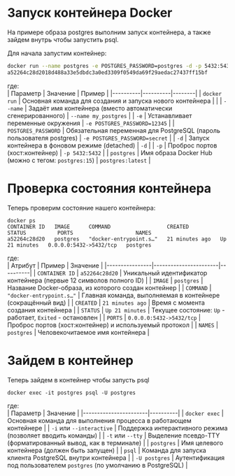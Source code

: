 # Запуск контейнера Docker

На примере образа postgres выполним запуск контейнера, а также зайдем внутрь чтобы запустить psql.  

Для начала запустим контейнер:    
```bash
docker run --name postgres -e POSTGRES_PASSWORD=postgres -d -p 5432:5432 postgres
a52264c28d2018d488a33e5dbdc3a0ed3309f0549da69f29aedac27437ff15bf
```  
где:  
| Параметр | Значение | Пример |
|----------|----------|--------|
| `docker run` | Основная команда для создания и запуска нового контейнера | |
| `--name` | Задаёт имя контейнера (вместо автоматически сгенерированного) | `--name my_postgres` |
| `-e` | Устанавливает переменные окружения | `-e POSTGRES_PASSWORD=12345` |
| `POSTGRES_PASSWORD` | Обязательная переменная для PostgreSQL (пароль пользователя postgres) | `-e POSTGRES_PASSWORD=secret` |
| `-d` | Запуск контейнера в фоновом режиме (detached) | `-d` |
| `-p` | Проброс портов (хост:контейнер) | `-p 5432:5432` |
| `postgres` | Имя образа Docker Hub (можно с тегом: `postgres:15`) | `postgres:latest` |   

# Проверка состояния контейнера
Теперь проверим состояние нашего контейнера:  
```shell
docker ps
CONTAINER ID   IMAGE      COMMAND                  CREATED          STATUS          PORTS                    NAMES
a52264c28d20   postgres   "docker-entrypoint.s…"   21 minutes ago   Up 21 minutes   0.0.0.0:5432->5432/tcp   postgres
```  

где:  
| Атрибут         | Пример       | Значение |
|----------------|-----------------------|----------|
| `CONTAINER ID` | `a52264c28d20`        | Уникальный идентификатор контейнера (первые 12 символов полного ID) |
| `IMAGE`        | `postgres`            | Название Docker-образа, из которого создан контейнер |
| `COMMAND`      | `"docker-entrypoint.s…"` | Главная команда, выполняемая в контейнере (сокращённый вид) |
| `CREATED`      | `21 minutes ago`      | Время с момента создания контейнера |
| `STATUS`       | `Up 21 minutes`       | Текущее состояние: `Up` - работает, `Exited` - остановлен |
| `PORTS`        | `0.0.0.0:5432->5432/tcp` | Проброс портов (хост:контейнер) и используемый протокол |
| `NAMES`        | `postgres`            | Человекочитаемое имя контейнера |  

# Зайдем в контейнер
Теперь зайдем в контейнер чтобы запусть psql  
```shell
docker exec -it postgres psql -U postgres  
```  
где:  
| Параметр          | Значение |
|-----------------------|----------|
| `docker exec`         | Основная команда для выполнения процесса в работающем контейнере |
| `-i` или `--interactive` | Поддержка интерактивного режима (позволяет вводить команды) |
| `-t` или `--tty`      | Выделение псевдо-TTY (форматированный вывод, как в терминале) |
| `postgres`           | Имя целевого контейнера (должен быть запущен) |
| `psql`               | Команда для запуска клиента PostgreSQL внутри контейнера |
| `-U postgres`        | Аутентификация под пользователем `postgres` (по умолчанию в PostgreSQL) |